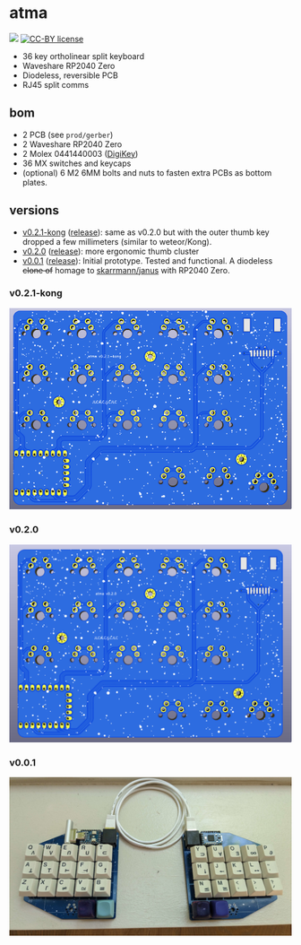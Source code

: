 # atma

![](https://img.shields.io/badge/version-v0.2.1-blue) [![CC-BY license](https://img.shields.io/badge/license-CC--4.0--BY-blue)](https://creativecommons.org/licenses/by/4.0)

- 36 key ortholinear split keyboard
- Waveshare RP2040 Zero
- Diodeless, reversible PCB
- RJ45 split comms

## bom

- 2 PCB (see `prod/gerber`)
- 2 Waveshare RP2040 Zero
- 2 Molex 0441440003 ([DigiKey](https://www.digikey.com/en/products/detail/molex/0441440003/761960))
- 36 MX switches and keycaps
- (optional) 6 M2 6MM bolts and nuts to fasten extra PCBs as bottom plates.

## versions

- [v0.2.1-kong](#v021-kong) ([release](https://github.com/sboysel/atma/releases/tag/v0.2.1-kong)): same as v0.2.0 but with the outer thumb key dropped a few millimeters (similar to weteor/Kong).
- [v0.2.0](#v020) ([release](https://github.com/sboysel/atma/releases/tag/v0.2.0)): more ergonomic thumb cluster
- [v0.0.1](#v001) ([release](https://github.com/sboysel/atma/releases/tag/v0.0.1)): Initial prototype. Tested and functional. A diodeless ~~clone of~~ homage to [skarrmann/janus](https://github.com/skarrmann/janus) with RP2040 Zero.

### v0.2.1-kong

![v0.2.1-kong left](img/v0_2_1-kong_left.png)

### v0.2.0

![v0.2.0 left](img/v0_2_0_left.png)

### v0.0.1

![v0.0.1](img/v0_0_1.png)

